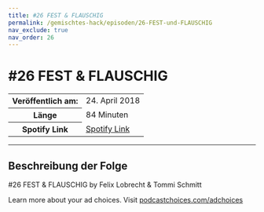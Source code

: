 ```yaml
---
title: #26 FEST & FLAUSCHIG
permalink: /gemischtes-hack/episoden/26-FEST-und-FLAUSCHIG
nav_exclude: true
nav_order: 26
---
```


# #26 FEST & FLAUSCHIG
<table class="resp-table dcf-table dcf-table-responsive dcf-table-bordered dcf-table-striped dcf-w-100%">
                    <tbody>
                        <tr>
                            <th scope="row">Veröffentlich am:</th>
                            <td data-label="Veröffentlich am:">24. April 2018</td>
                        </tr>
                        <tr>
                            <th scope="row">Länge </th>
                            <td data-label="Länge ">84 Minuten</td>
                        </tr><tr>
                                <th scope="row">Spotify Link</th>
                                <td data-label="Spotify Link"><a href="https://open.spotify.com/episode/2TGprV8QDkkX2Dyh8M3UHP">Spotify Link</a></td>
                            </tr></tbody>
                </table>

***

## Beschreibung der Folge

<div>
<p>#26 FEST &amp; FLAUSCHIG by Felix Lobrecht &amp; Tommi Schmitt</p><p> </p><p>Learn more about your ad choices. Visit <a href="https://podcastchoices.com/adchoices">podcastchoices.com/adchoices</a></p>  
</div>


